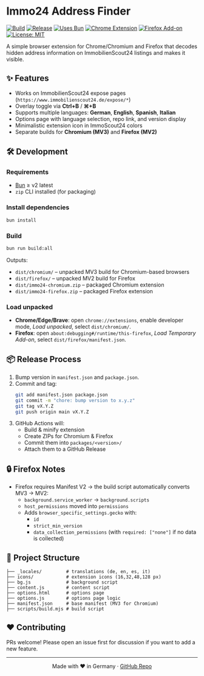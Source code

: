 # Immo24 Address Finder

[![Build](https://github.com/kidzki/immo24-address-decoder/actions/workflows/build-release.yml/badge.svg?branch=main)](https://github.com/kidzki/immo24-address-decoder/actions/workflows/build-release.yml)
[![Release](https://img.shields.io/github/v/release/kidzki/immo24-address-decoder?display_name=tag&sort=semver)](https://github.com/kidzki/immo24-address-decoder/releases)
[![Uses Bun](https://img.shields.io/badge/Uses-Bun-000000?logo=bun&logoColor=white)](https://bun.sh)
[![Chrome Extension](https://img.shields.io/badge/Chrome-Extension-4285F4?logo=google-chrome&logoColor=white)](https://chrome.google.com/webstore/detail/IMMO24_EXTENSION_ID)
[![Firefox Add-on](https://img.shields.io/badge/Firefox-Add--on-FF7139?logo=firefox-browser&logoColor=white)](https://addons.mozilla.org/firefox/addon/IMMO24_ADDON_SLUG)
[![License: MIT](https://img.shields.io/badge/License-MIT-green.svg)](LICENSE)



A simple browser extension for Chrome/Chromium and Firefox that decodes hidden address information on ImmobilienScout24 listings and makes it visible.

## ✨ Features

- Works on ImmobilienScout24 expose pages (`https://www.immobilienscout24.de/expose/*`)
- Overlay toggle via **Ctrl+B** / **⌘+B**
- Supports multiple languages: **German**, **English**, **Spanish**, **Italian**
- Options page with language selection, repo link, and version display
- Minimalistic extension icon in ImmoScout24 colors
- Separate builds for **Chromium (MV3)** and **Firefox (MV2)**

## 🛠️ Development

### Requirements
- [Bun](https://bun.sh/) ≥ v2 latest  
- `zip` CLI installed (for packaging)

### Install dependencies
```bash
bun install
```

### Build
```bash
bun run build:all
```

Outputs:
- `dist/chromium/` – unpacked MV3 build for Chromium-based browsers
- `dist/firefox/` – unpacked MV2 build for Firefox
- `dist/immo24-chromium.zip` – packaged Chromium extension
- `dist/immo24-firefox.zip` – packaged Firefox extension

### Load unpacked
- **Chrome/Edge/Brave**: open `chrome://extensions`, enable developer mode, *Load unpacked*, select `dist/chromium/`.
- **Firefox**: open `about:debugging#/runtime/this-firefox`, *Load Temporary Add-on*, select `dist/firefox/manifest.json`.

## 📦 Release Process

1. Bump version in `manifest.json` and `package.json`.
2. Commit and tag:
   ```bash
   git add manifest.json package.json
   git commit -m "chore: bump version to x.y.z"
   git tag vX.Y.Z
   git push origin main vX.Y.Z
   ```
3. GitHub Actions will:
   - Build & minify extension
   - Create ZIPs for Chromium & Firefox
   - Commit them into `packages/<version>/`
   - Attach them to a GitHub Release

## 🔒 Firefox Notes

- Firefox requires Manifest V2 → the build script automatically converts MV3 → MV2:
  - `background.service_worker` → `background.scripts`
  - `host_permissions` moved into `permissions`
  - Adds `browser_specific_settings.gecko` with:
    - `id`
    - `strict_min_version`
    - `data_collection_permissions` (with `required: ["none"]` if no data is collected)

## 📂 Project Structure

```
├── _locales/         # translations (de, en, es, it)
├── icons/            # extension icons (16,32,48,128 px)
├── bg.js             # background script
├── content.js        # content script
├── options.html      # options page
├── options.js        # options page logic
├── manifest.json     # base manifest (MV3 for Chromium)
├── scripts/build.mjs # build script
```

## ❤️ Contributing

PRs welcome! Please open an issue first for discussion if you want to add a new feature.

---

<div align="center">
Made with ❤️ in Germany ·  
<a href="https://github.com/kidzki/immo24-address-decoder">GitHub Repo</a>
</div>
